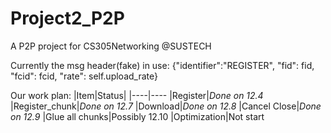 # Project2_P2P
A P2P project for CS305Networking @SUSTECH

Currently the msg header(fake) in use:  {"identifier":"REGISTER", "fid": fid, "fcid": fcid, "rate": self.upload_rate}

Our work plan: 
|Item|Status|
|----|----
|Register|*Done on 12.4*
|Register_chunk|*Done on 12.7*
|Download|*Done on 12.8*
|Cancel Close|*Done on 12.9*
|Glue all chunks|Possibly 12.10
|Optimization|Not start

